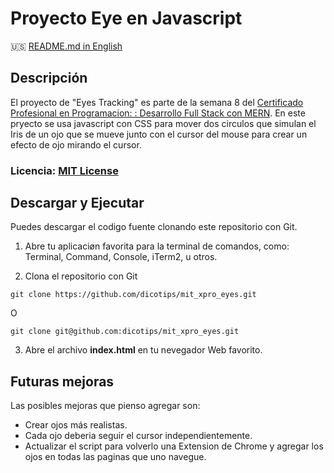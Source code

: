 # Proyecto Eye en Javascript

:us: [README.md in English](README.md)

## Descripción

El proyecto de "Eyes Tracking" es parte de la semana 8 del [Certificado Profesional en Programacion: : Desarrollo Full Stack con MERN](https://latam.emeritus.org/careers/course-coding-instructors-for-mit-xpro-professional-certificate-in-coding-full-stack-development-with-mern/). En este pryecto se usa javascript con CSS para mover dos circulos que simulan el Iris de un ojo que se mueve junto con el cursor del mouse para crear un efecto de ojo mirando el cursor.

### Licencia: [MIT License](https://opensource.org/licenses/MIT)

## Descargar y Ejecutar

Puedes descargar el codigo fuente clonando este repositorio con Git.

1. Abre tu aplicaciøn favorita para la terminal de comandos, como: Terminal, Command, Console, iTerm2, u otros.

2. Clona el repositorio con Git
```
git clone https://github.com/dicotips/mit_xpro_eyes.git
```

O

```
git clone git@github.com:dicotips/mit_xpro_eyes.git
```

3. Abre el archivo  **index.html** en tu nevegador Web favorito.

## Futuras mejoras

Las posibles mejoras que pienso agregar son:

* Crear ojos más realistas.
* Cada ojo deberia seguir el cursor independientemente.
* Actualizar el script para volverlo una Extension de Chrome y agregar los ojos en todas las paginas que uno navegue.